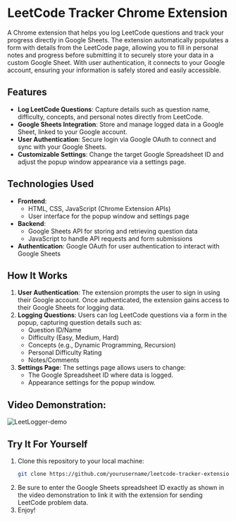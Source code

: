 # LeetCode Tracker Chrome Extension

A Chrome extension that helps you log LeetCode questions and track your progress directly in Google Sheets. The extension automatically populates a form with details from the LeetCode page, allowing you to fill in personal notes and progress before submitting it to securely store your data in a custom Google Sheet. With user authentication, it connects to your Google account, ensuring your information is safely stored and easily accessible.

## Features

- **Log LeetCode Questions**: Capture details such as question name, difficulty, concepts, and personal notes directly from LeetCode.
- **Google Sheets Integration**: Store and manage logged data in a Google Sheet, linked to your Google account.
- **User Authentication**: Secure login via Google OAuth to connect and sync with your Google Sheets.
- **Customizable Settings**: Change the target Google Spreadsheet ID and adjust the popup window appearance via a settings page.

## Technologies Used

- **Frontend**: 
  - HTML, CSS, JavaScript (Chrome Extension APIs)
  - User interface for the popup window and settings page
- **Backend**: 
  - Google Sheets API for storing and retrieving question data
  - JavaScript to handle API requests and form submissions
- **Authentication**: Google OAuth for user authentication to interact with Google Sheets

## How It Works

1. **User Authentication**: The extension prompts the user to sign in using their Google account. Once authenticated, the extension gains access to their Google Sheets for logging data.
2. **Logging Questions**: Users can log LeetCode questions via a form in the popup, capturing question details such as:
   - Question ID/Name
   - Difficulty (Easy, Medium, Hard)
   - Concepts (e.g., Dynamic Programming, Recursion)
   - Personal Difficulty Rating
   - Notes/Comments
3. **Settings Page**: The settings page allows users to change:
   - The Google Spreadsheet ID where data is logged.
   - Appearance settings for the popup window.
  
## Video Demonstration:
![LeetLogger-demo](https://github.com/user-attachments/assets/b9001622-28c5-478b-872f-36cbd050e699)


## Try It For Yourself

1. Clone this repository to your local machine:
   ```bash
   git clone https://github.com/yourusername/leetcode-tracker-extension.git
2. Be sure to enter the Google Sheets spreadsheet ID exactly as shown in the video demonstration to link it with the extension for sending LeetCode problem data.
3. Enjoy!
